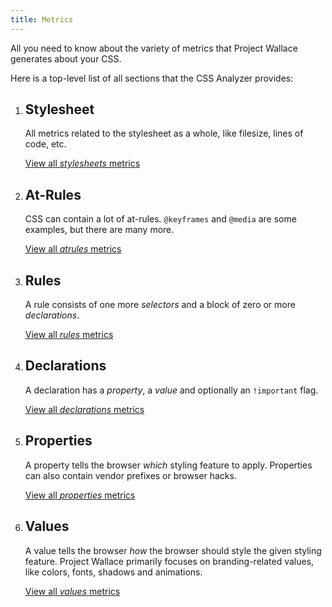 ```yaml
---
title: Metrics
---
```


All you need to know about the variety of metrics that Project Wallace generates about your CSS.

Here is a top-level list of all sections that the CSS Analyzer provides:

1. ## Stylesheet

   All metrics related to the stylesheet as a whole, like filesize, lines of code, etc.

   [View all _stylesheets_ metrics](/docs/metrics/stylesheets)

1. ## At-Rules

   CSS can contain a lot of at-rules. `@keyframes` and `@media` are some examples, but there are many more.

   [View all _atrules_ metrics](/docs/metrics/atrules)

1. ## Rules

   A rule consists of one more _selectors_ and a block of zero or more _declarations_.

   [View all _rules_ metrics](/docs/metrics/rules)

1. ## Declarations

   A declaration has a _property_, a _value_ and optionally an `!important` flag.

   [View all _declarations_ metrics](/docs/metrics/declarations)

1. ## Properties

   A property tells the browser _which_ styling feature to apply. Properties can also contain vendor prefixes or browser hacks.

   [View all _properties_ metrics](/docs/metrics/properties)

1. ## Values

   A value tells the browser _how_ the browser should style the given styling feature. Project Wallace primarily focuses on branding-related values, like colors, fonts, shadows and animations.

   [View all _values_ metrics](/docs/metrics/values)
